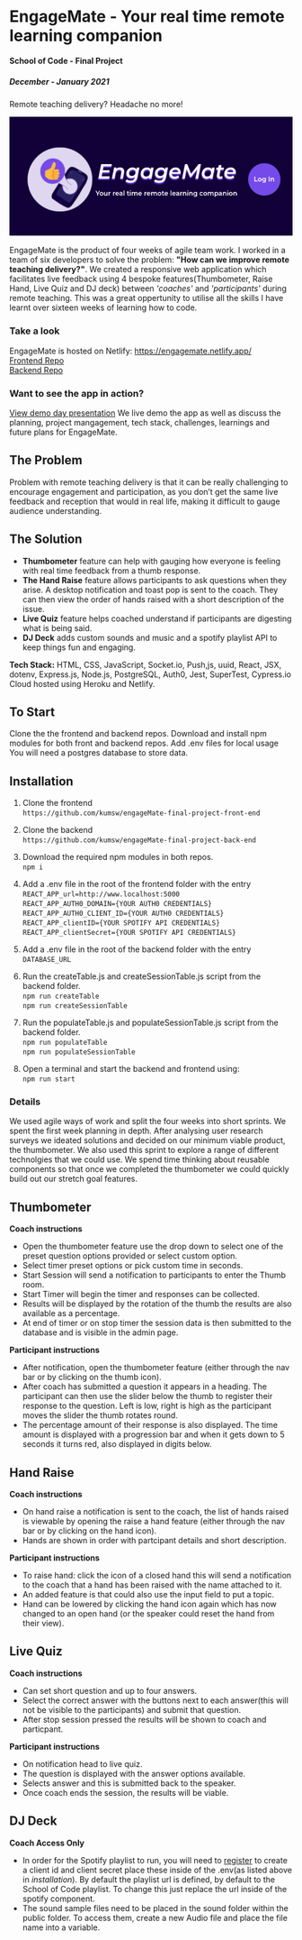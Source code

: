 # EngageMate - Your real time remote learning companion

**School of Code - Final Project**

##### December - January 2021

Remote teaching delivery? Headache no more! <br/>

![engageMate logo](thumb-o-meter/public/images/engagemateBanner.png)

EngageMate is the product of four weeks of agile team work. I worked in a team of six developers to solve the problem: **"How can we improve remote teaching delivery?"**. We created a responsive web application which facilitates live feedback using 4 bespoke features(Thumbometer, Raise Hand, Live Quiz and DJ deck) between _'coaches'_ and _'participants'_ during remote teaching. This was a great oppertunity to utilise all the skills I have learnt over sixteen weeks of learning how to code.

### Take a look

EngageMate is hosted on Netlify: https://engagemate.netlify.app/<br/>
[Frontend Repo](https://github.com/kumsw/engageMate-final-project-front-end)<br/>
[Backend Repo](https://github.com/kumsw/engageMate-final-project-back-end)<br/>

### Want to see the app in action?

[View demo day presentation](https://www.youtube.com/watch?v=p23oB7cUReQ&t=10s)
We live demo the app as well as discuss the planning, project mangagement, tech stack, challenges, learnings and future plans for EngageMate.

## The Problem

Problem with remote teaching delivery is that it can be really challenging to encourage engagement and participation, as you don’t get the same live feedback and reception that would in real life, making it difficult to gauge audience understanding.

## The Solution

- **Thumbometer** feature can help with gauging how everyone is feeling with real time feedback from a thumb response.
- **The Hand Raise** feature allows participants to ask questions when they arise. A desktop notification and toast pop is sent to the coach. They can then view the order of hands raised with a short description of the issue.
- **Live Quiz** feature helps coached understand if participants are digesting what is being said.
- **DJ Deck** adds custom sounds and music and a spotify playlist API to keep things fun and engaging.

**Tech Stack:** HTML, CSS, JavaScript, Socket.io, Push,js, uuid, React, JSX, dotenv, Express.js, Node.js, PostgreSQL, Auth0, Jest, SuperTest, Cypress.io Cloud hosted using Heroku and Netlify.

## To Start

Clone the the frontend and backend repos. Download and install npm modules for both front and backend repos. Add .env files for local usage You will need a postgres database to store data.

## Installation

1.  Clone the frontend<br/>
    `https://github.com/kumsw/engageMate-final-project-front-end`<br/>
2.  Clone the backend<br/>
    `https://github.com/kumsw/engageMate-final-project-back-end`<br/>
3.  Download the required npm modules in both repos.<br/>
    `npm i`<br/>
4.  Add a .env file in the root of the frontend folder with the entry<br/>
    `REACT_APP_url=http://www.localhost:5000`<br/>
    `REACT_APP_AUTH0_DOMAIN={YOUR AUTH0 CREDENTIALS}`<br/>
    `REACT_APP_AUTH0_CLIENT_ID={YOUR AUTH0 CREDENTIALS}`<br/>
    `REACT_APP_clientID={YOUR SPOTIFY API CREDENTIALS}`<br/>
    `REACT_APP_clientSecret={YOUR SPOTIFY API CREDENTIALS}`<br/>

5.  Add a .env file in the root of the backend folder with the entry<br/>
    `DATABASE_URL`<br/>
6.  Run the createTable.js and createSessionTable.js script from the backend folder.<br/>
    `npm run createTable`<br/>
    `npm run createSessionTable`<br/>
7.  Run the populateTable.js and populateSessionTable.js script from the backend folder.<br/>
    `npm run populateTable`<br/>
    `npm run populateSessionTable`<br/>
8.  Open a terminal and start the backend and frontend using:<br/>
    `npm run start`<br/>

### Details

We used agile ways of work and split the four weeks into short sprints. We spent the first week planning in depth. After analysing user research surveys we ideated solutions and decided on our minimum viable product, the thumbometer. We also used this sprint to explore a range of different technolgies that we could use. We spend time thinking about reusable components so that once we completed the thumbometer we could quickly build out our stretch goal features.

## Thumbometer

**Coach instructions**

- Open the thumbometer feature use the drop down to select one of the preset question options provided or select custom option.
- Select timer preset options or pick custom time in seconds.
- Start Session will send a notification to participants to enter the Thumb room.
- Start Timer will begin the timer and responses can be collected.
- Results will be displayed by the rotation of the thumb the results are also available as a percentage.
- At end of timer or on stop timer the session data is then submitted to the database and is visible in the admin page.

**Participant instructions**

- After notification, open the thumbometer feature (either through the nav bar or by clicking on the thumb icon).
- After coach has submitted a question it appears in a heading. The participant can then use the slider below the thumb to register their response to the question. Left is low, right is high as the participant moves the slider the thumb rotates round.
- The percentage amount of their response is also displayed. The time amount is displayed with a progression bar and when it gets down to 5 seconds it turns red, also displayed in digits below.

## Hand Raise

**Coach instructions**

- On hand raise a notification is sent to the coach, the list of hands raised is viewable by opening the raise a hand feature (either through the nav bar or by clicking on the hand icon).
- Hands are shown in order with partcipant details and short description.

**Participant instructions**

- To raise hand: click the icon of a closed hand this will send a notification to the coach that a hand has been raised with the name attached to it.
- An added feature is that could also use the input field to put a topic.
- Hand can be lowered by clicking the hand icon again which has now changed to an open hand (or the speaker could reset the hand from their view).

## Live Quiz

**Coach instructions**

- Can set short question and up to four answers.
- Select the correct answer with the buttons next to each answer(this will not be visible to the participants) and submit that question.
- After stop session pressed the results will be shown to coach and particpant.

**Participant instructions**

- On notification head to live quiz.
- The question is displayed with the answer options available.
- Selects answer and this is submitted back to the speaker.
- Once coach ends the session, the results will be viable.

## DJ Deck

**Coach Access Only**

- In order for the Spotify playlist to run, you will need to [register](https://developer.spotify.com/dashboard/applications) to create a client id and client secret place these inside of the .env(as listed above in _installation_). By default the playlist url is defined, by default to the School of Code playlist. To change this just replace the url inside of the spotify component.
- The sound sample files need to be placed in the sound folder within the public folder. To access them, create a new Audio file and place the file name into a variable.
